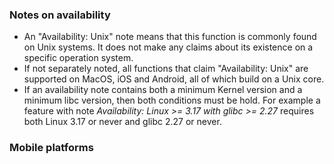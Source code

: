 ### Notes on availability

- An "Availability: Unix" note means that this function is commonly found on Unix systems. It does not make any claims about its existence on a specific operation system.
- If not separately noted, all functions that claim "Availability: Unix" are supported on MacOS, iOS and Android, all of which build on a Unix core.
- If an availability note contains both a minimum Kernel version and a minimum libc version, then both conditions must be hold. For example a feature with note *Availability: Linux >= 3.17 with glibc >= 2.27* requires both Linux 3.17 or never and glibc 2.27 or never.

### Mobile platforms
